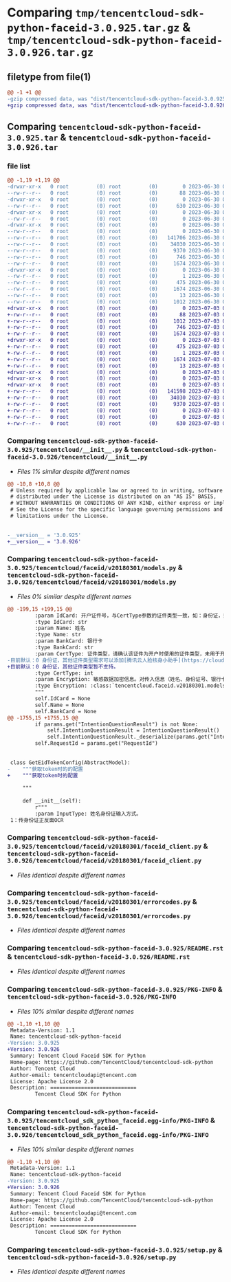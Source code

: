 # Comparing `tmp/tencentcloud-sdk-python-faceid-3.0.925.tar.gz` & `tmp/tencentcloud-sdk-python-faceid-3.0.926.tar.gz`

## filetype from file(1)

```diff
@@ -1 +1 @@
-gzip compressed data, was "dist/tencentcloud-sdk-python-faceid-3.0.925.tar", last modified: Fri Jun 30 02:14:08 2023, max compression
+gzip compressed data, was "dist/tencentcloud-sdk-python-faceid-3.0.926.tar", last modified: Mon Jul  3 00:26:44 2023, max compression
```

## Comparing `tencentcloud-sdk-python-faceid-3.0.925.tar` & `tencentcloud-sdk-python-faceid-3.0.926.tar`

### file list

```diff
@@ -1,19 +1,19 @@
-drwxr-xr-x   0 root         (0) root         (0)        0 2023-06-30 02:14:08.000000 tencentcloud-sdk-python-faceid-3.0.925/
--rw-r--r--   0 root         (0) root         (0)       88 2023-06-30 02:14:08.000000 tencentcloud-sdk-python-faceid-3.0.925/setup.cfg
-drwxr-xr-x   0 root         (0) root         (0)        0 2023-06-30 02:14:08.000000 tencentcloud-sdk-python-faceid-3.0.925/tencentcloud/
--rw-r--r--   0 root         (0) root         (0)      630 2023-06-30 02:14:08.000000 tencentcloud-sdk-python-faceid-3.0.925/tencentcloud/__init__.py
-drwxr-xr-x   0 root         (0) root         (0)        0 2023-06-30 02:14:08.000000 tencentcloud-sdk-python-faceid-3.0.925/tencentcloud/faceid/
--rw-r--r--   0 root         (0) root         (0)        0 2023-06-30 02:14:08.000000 tencentcloud-sdk-python-faceid-3.0.925/tencentcloud/faceid/__init__.py
-drwxr-xr-x   0 root         (0) root         (0)        0 2023-06-30 02:14:08.000000 tencentcloud-sdk-python-faceid-3.0.925/tencentcloud/faceid/v20180301/
--rw-r--r--   0 root         (0) root         (0)        0 2023-06-30 02:14:08.000000 tencentcloud-sdk-python-faceid-3.0.925/tencentcloud/faceid/v20180301/__init__.py
--rw-r--r--   0 root         (0) root         (0)   141706 2023-06-30 02:14:08.000000 tencentcloud-sdk-python-faceid-3.0.925/tencentcloud/faceid/v20180301/models.py
--rw-r--r--   0 root         (0) root         (0)    34030 2023-06-30 02:14:08.000000 tencentcloud-sdk-python-faceid-3.0.925/tencentcloud/faceid/v20180301/faceid_client.py
--rw-r--r--   0 root         (0) root         (0)     9370 2023-06-30 02:14:08.000000 tencentcloud-sdk-python-faceid-3.0.925/tencentcloud/faceid/v20180301/errorcodes.py
--rw-r--r--   0 root         (0) root         (0)      746 2023-06-30 02:14:08.000000 tencentcloud-sdk-python-faceid-3.0.925/README.rst
--rw-r--r--   0 root         (0) root         (0)     1674 2023-06-30 02:14:08.000000 tencentcloud-sdk-python-faceid-3.0.925/PKG-INFO
-drwxr-xr-x   0 root         (0) root         (0)        0 2023-06-30 02:14:08.000000 tencentcloud-sdk-python-faceid-3.0.925/tencentcloud_sdk_python_faceid.egg-info/
--rw-r--r--   0 root         (0) root         (0)        1 2023-06-30 02:14:08.000000 tencentcloud-sdk-python-faceid-3.0.925/tencentcloud_sdk_python_faceid.egg-info/dependency_links.txt
--rw-r--r--   0 root         (0) root         (0)      475 2023-06-30 02:14:08.000000 tencentcloud-sdk-python-faceid-3.0.925/tencentcloud_sdk_python_faceid.egg-info/SOURCES.txt
--rw-r--r--   0 root         (0) root         (0)     1674 2023-06-30 02:14:08.000000 tencentcloud-sdk-python-faceid-3.0.925/tencentcloud_sdk_python_faceid.egg-info/PKG-INFO
--rw-r--r--   0 root         (0) root         (0)       13 2023-06-30 02:14:08.000000 tencentcloud-sdk-python-faceid-3.0.925/tencentcloud_sdk_python_faceid.egg-info/top_level.txt
--rw-r--r--   0 root         (0) root         (0)     1012 2023-06-30 02:14:08.000000 tencentcloud-sdk-python-faceid-3.0.925/setup.py
+drwxr-xr-x   0 root         (0) root         (0)        0 2023-07-03 00:26:44.000000 tencentcloud-sdk-python-faceid-3.0.926/
+-rw-r--r--   0 root         (0) root         (0)       88 2023-07-03 00:26:44.000000 tencentcloud-sdk-python-faceid-3.0.926/setup.cfg
+-rw-r--r--   0 root         (0) root         (0)     1012 2023-07-03 00:26:44.000000 tencentcloud-sdk-python-faceid-3.0.926/setup.py
+-rw-r--r--   0 root         (0) root         (0)      746 2023-07-03 00:26:44.000000 tencentcloud-sdk-python-faceid-3.0.926/README.rst
+-rw-r--r--   0 root         (0) root         (0)     1674 2023-07-03 00:26:44.000000 tencentcloud-sdk-python-faceid-3.0.926/PKG-INFO
+drwxr-xr-x   0 root         (0) root         (0)        0 2023-07-03 00:26:44.000000 tencentcloud-sdk-python-faceid-3.0.926/tencentcloud_sdk_python_faceid.egg-info/
+-rw-r--r--   0 root         (0) root         (0)      475 2023-07-03 00:26:44.000000 tencentcloud-sdk-python-faceid-3.0.926/tencentcloud_sdk_python_faceid.egg-info/SOURCES.txt
+-rw-r--r--   0 root         (0) root         (0)        1 2023-07-03 00:26:44.000000 tencentcloud-sdk-python-faceid-3.0.926/tencentcloud_sdk_python_faceid.egg-info/dependency_links.txt
+-rw-r--r--   0 root         (0) root         (0)     1674 2023-07-03 00:26:44.000000 tencentcloud-sdk-python-faceid-3.0.926/tencentcloud_sdk_python_faceid.egg-info/PKG-INFO
+-rw-r--r--   0 root         (0) root         (0)       13 2023-07-03 00:26:44.000000 tencentcloud-sdk-python-faceid-3.0.926/tencentcloud_sdk_python_faceid.egg-info/top_level.txt
+drwxr-xr-x   0 root         (0) root         (0)        0 2023-07-03 00:26:44.000000 tencentcloud-sdk-python-faceid-3.0.926/tencentcloud/
+drwxr-xr-x   0 root         (0) root         (0)        0 2023-07-03 00:26:44.000000 tencentcloud-sdk-python-faceid-3.0.926/tencentcloud/faceid/
+drwxr-xr-x   0 root         (0) root         (0)        0 2023-07-03 00:26:44.000000 tencentcloud-sdk-python-faceid-3.0.926/tencentcloud/faceid/v20180301/
+-rw-r--r--   0 root         (0) root         (0)   141598 2023-07-03 00:26:44.000000 tencentcloud-sdk-python-faceid-3.0.926/tencentcloud/faceid/v20180301/models.py
+-rw-r--r--   0 root         (0) root         (0)    34030 2023-07-03 00:26:44.000000 tencentcloud-sdk-python-faceid-3.0.926/tencentcloud/faceid/v20180301/faceid_client.py
+-rw-r--r--   0 root         (0) root         (0)     9370 2023-07-03 00:26:44.000000 tencentcloud-sdk-python-faceid-3.0.926/tencentcloud/faceid/v20180301/errorcodes.py
+-rw-r--r--   0 root         (0) root         (0)        0 2023-07-03 00:26:44.000000 tencentcloud-sdk-python-faceid-3.0.926/tencentcloud/faceid/v20180301/__init__.py
+-rw-r--r--   0 root         (0) root         (0)        0 2023-07-03 00:26:44.000000 tencentcloud-sdk-python-faceid-3.0.926/tencentcloud/faceid/__init__.py
+-rw-r--r--   0 root         (0) root         (0)      630 2023-07-03 00:26:44.000000 tencentcloud-sdk-python-faceid-3.0.926/tencentcloud/__init__.py
```

### Comparing `tencentcloud-sdk-python-faceid-3.0.925/tencentcloud/__init__.py` & `tencentcloud-sdk-python-faceid-3.0.926/tencentcloud/__init__.py`

 * *Files 1% similar despite different names*

```diff
@@ -10,8 +10,8 @@
 # Unless required by applicable law or agreed to in writing, software
 # distributed under the License is distributed on an "AS IS" BASIS,
 # WITHOUT WARRANTIES OR CONDITIONS OF ANY KIND, either express or implied.
 # See the License for the specific language governing permissions and
 # limitations under the License.
 
 
-__version__ = '3.0.925'
+__version__ = '3.0.926'
```

### Comparing `tencentcloud-sdk-python-faceid-3.0.925/tencentcloud/faceid/v20180301/models.py` & `tencentcloud-sdk-python-faceid-3.0.926/tencentcloud/faceid/v20180301/models.py`

 * *Files 0% similar despite different names*

```diff
@@ -199,15 +199,15 @@
         :param IdCard: 开户证件号，与CertType参数的证件类型一致，如：身份证，则传入身份证号。
         :type IdCard: str
         :param Name: 姓名
         :type Name: str
         :param BankCard: 银行卡
         :type BankCard: str
         :param CertType: 证件类型，请确认该证件为开户时使用的证件类型，未用于开户的证件信息不支持验证。
-目前默认：0 身份证，其他证件类型需求可以添加[腾讯云人脸核身小助手](https://cloud.tencent.com/document/product/1007/56130)进行确认。
+目前默认：0 身份证，其他证件类型暂不支持。
         :type CertType: int
         :param Encryption: 敏感数据加密信息。对传入信息（姓名、身份证号、银行卡号）有加密需求的用户可使用此参数，详情请点击左侧链接。
         :type Encryption: :class:`tencentcloud.faceid.v20180301.models.Encryption`
         """
         self.IdCard = None
         self.Name = None
         self.BankCard = None
@@ -1755,15 +1755,15 @@
         if params.get("IntentionQuestionResult") is not None:
             self.IntentionQuestionResult = IntentionQuestionResult()
             self.IntentionQuestionResult._deserialize(params.get("IntentionQuestionResult"))
         self.RequestId = params.get("RequestId")
 
 
 class GetEidTokenConfig(AbstractModel):
-    """获取token时的的配置
+    """获取token时的配置
 
     """
 
     def __init__(self):
         r"""
         :param InputType: 姓名身份证输入方式。
 1：传身份证正反面OCR
```

### Comparing `tencentcloud-sdk-python-faceid-3.0.925/tencentcloud/faceid/v20180301/faceid_client.py` & `tencentcloud-sdk-python-faceid-3.0.926/tencentcloud/faceid/v20180301/faceid_client.py`

 * *Files identical despite different names*

### Comparing `tencentcloud-sdk-python-faceid-3.0.925/tencentcloud/faceid/v20180301/errorcodes.py` & `tencentcloud-sdk-python-faceid-3.0.926/tencentcloud/faceid/v20180301/errorcodes.py`

 * *Files identical despite different names*

### Comparing `tencentcloud-sdk-python-faceid-3.0.925/README.rst` & `tencentcloud-sdk-python-faceid-3.0.926/README.rst`

 * *Files identical despite different names*

### Comparing `tencentcloud-sdk-python-faceid-3.0.925/PKG-INFO` & `tencentcloud-sdk-python-faceid-3.0.926/PKG-INFO`

 * *Files 10% similar despite different names*

```diff
@@ -1,10 +1,10 @@
 Metadata-Version: 1.1
 Name: tencentcloud-sdk-python-faceid
-Version: 3.0.925
+Version: 3.0.926
 Summary: Tencent Cloud Faceid SDK for Python
 Home-page: https://github.com/TencentCloud/tencentcloud-sdk-python
 Author: Tencent Cloud
 Author-email: tencentcloudapi@tencent.com
 License: Apache License 2.0
 Description: ============================
         Tencent Cloud SDK for Python
```

### Comparing `tencentcloud-sdk-python-faceid-3.0.925/tencentcloud_sdk_python_faceid.egg-info/PKG-INFO` & `tencentcloud-sdk-python-faceid-3.0.926/tencentcloud_sdk_python_faceid.egg-info/PKG-INFO`

 * *Files 10% similar despite different names*

```diff
@@ -1,10 +1,10 @@
 Metadata-Version: 1.1
 Name: tencentcloud-sdk-python-faceid
-Version: 3.0.925
+Version: 3.0.926
 Summary: Tencent Cloud Faceid SDK for Python
 Home-page: https://github.com/TencentCloud/tencentcloud-sdk-python
 Author: Tencent Cloud
 Author-email: tencentcloudapi@tencent.com
 License: Apache License 2.0
 Description: ============================
         Tencent Cloud SDK for Python
```

### Comparing `tencentcloud-sdk-python-faceid-3.0.925/setup.py` & `tencentcloud-sdk-python-faceid-3.0.926/setup.py`

 * *Files identical despite different names*

